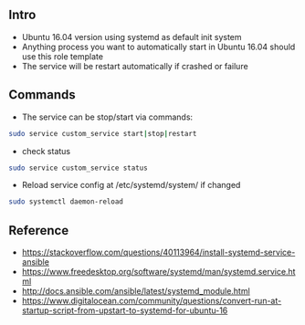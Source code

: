 ## Intro
- Ubuntu 16.04 version using systemd as default init system
- Anything process you want to automatically start in Ubuntu 16.04 should use this role template
- The service will be restart automatically if crashed or failure

## Commands
- The service can be stop/start via commands:
``` sh
sudo service custom_service start|stop|restart
```
- check status
``` sh
sudo service custom_service status
```
- Reload service config at /etc/systemd/system/ if changed 
``` sh
sudo systemctl daemon-reload
```


## Reference
- https://stackoverflow.com/questions/40113964/install-systemd-service-ansible
- https://www.freedesktop.org/software/systemd/man/systemd.service.html
- http://docs.ansible.com/ansible/latest/systemd_module.html
- https://www.digitalocean.com/community/questions/convert-run-at-startup-script-from-upstart-to-systemd-for-ubuntu-16
